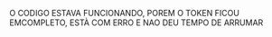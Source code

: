 O CODIGO ESTAVA FUNCIONANDO, POREM O TOKEN FICOU EMCOMPLETO, ESTÀ COM ERRO E NAO DEU TEMPO DE ARRUMAR
